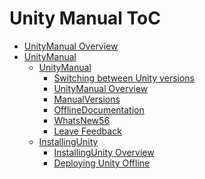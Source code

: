 Unity Manual ToC
================
 - [UnityManual Overview](UnityManual.md)
 - [UnityManual]()
	 - [UnityManual]()
		 - [Switching between Unity versions](SwitchingDocumentationVersions.md)
		 - [UnityManual Overview](UnityManual_1.md)
		 - [ManualVersions](ManualVersions.md)
		 - [OfflineDocumentation](OfflineDocumentation.md)
		 - [WhatsNew56](WhatsNew56.md)
		 - [Leave Feedback](LeaveFeedback.md)
	 - [InstallingUnity]()
		 - [InstallingUnity Overview](InstallingUnity.md)
		 - [Deploying Unity Offline](DeployingUnityOffline.md)

